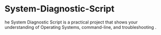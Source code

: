 # System-Diagnostic-Script
he System Diagnostic Script is a practical project that shows your understanding of Operating Systems, command-line, and troubleshooting .
